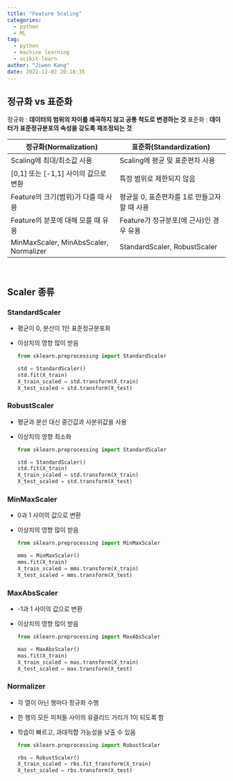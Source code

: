 ```yaml
---
title: "Feature Scaling"
categories:
  - python
  - ML
tag:
  - python
  - machine learning
  - scikit-learn
author: "Jiwon Kang"
date: 2022-12-02 20:18:35
---
```


## 정규화 vs 표준화

정규화 : **데이터의 범위의 차이를 왜곡하지 않고 공통 척도로 변경하는 것**
표준화 : **데이터가 표준정규분포의 속성을 갖도록 재조정되는 것**

| 정규화(Normalization) | 표준화(Standardization) |
| --- | --- |
| Scaling에 최대/최소값 사용 | Scaling에 평균 및 표준편차 사용 |
| [0,1] 또는 [-1,1] 사이의 값으로 변환 | 특정 범위로 제한되지 않음 |
| Feature의 크기(범위)가 다를 때 사용 | 평균을 0, 표준편차를 1로 만들고자 할 때 사용 |
| Feature의 분포에 대해 모를 때 유용 | Feature가 정규분포(에 근사)인 경우 유용 |
| MinMaxScaler, MinAbsScaler, Normalizer | StandardScaler, RobustScaler |

<Br>


## Scaler 종류

### StandardScaler
- 평균이 0, 분산이 1인 표준정규분포화
- 이상치의 영향 많이 받음
        
    ```python
    from sklearn.preprocessing import StandardScaler
    
    std = StandardScaler()
    std.fit(X_train)
    X_train_scaled = std.transform(X_train)
    X_test_scaled = std.transform(X_test)
    ```

### RobustScaler
- 평균과 분산 대신 중간값과 사분위값을 사용
- 이상치의 영향 최소화
    
    ```python
    from sklearn.preprocessing import StandardScaler
    
    std = StandardScaler()
    std.fit(X_train)
    X_train_scaled = std.transform(X_train)
    X_test_scaled = std.transform(X_test)
    ```

### MinMaxScaler
- 0과 1 사이의 값으로 변환
- 이상치의 영향 많이 받음
    
    ```python
    from sklearn.preprocessing import MinMaxScaler
    
    mms = MinMaxScaler()
    mms.fit(X_train)
    X_train_scaled = mms.transform(X_train)
    X_test_scaled = mms.transform(X_test)
    ```

### MaxAbsScaler
- -1과 1 사이의 값으로 변환
- 이상치의 영향 많이 받음
    
    ```python
    from sklearn.preprocessing import MaxAbsScaler
    
    mas = MaxAbsScaler()
    mas.fit(X_train)
    X_train_scaled = mas.transform(X_train)
    X_test_scaled = mas.transform(X_test)
    ```

### Normalizer
- 각 열이 아닌 행마다 정규화 수행
- 한 행의 모든 피처들 사이의 유클리드 거리가 1이 되도록 함
- 학습이 빠르고, 과대적합 가능성을 낮출 수 있음
    
    ```python
    from sklearn.preprocessing import RobustScaler
    
    rbs = RobustScaler()
    X_train_scaled = rbs.fit_transform(X_train)
    X_test_scaled = rbs.transform(X_test)
    ```
